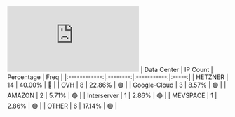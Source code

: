 ![Diagramm](https://github.com/obajay/StateSync-snapshots/blob/main/Projects/Carbon/1/README.md)
| Data Center | IP Count | Percentage | Freq |
|:------------:|:--------:|:-----------:|:-----:|
| HETZNER | 14 | 40.00% | 🔴 |
| OVH | 8 | 22.86% | 🟢 |
| Google-Cloud | 3 | 8.57% | 🟢 |
| AMAZON | 2 | 5.71% | 🟢 |
| Interserver | 1 | 2.86% | 🟢 |
| MEVSPACE | 1 | 2.86% | 🟢 |
| OTHER | 6 | 17.14% | 🟢 |